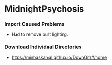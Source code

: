 # MidnightPsychosis
### Import Caused Problems
- Had to remove built lighting.

### Download Individual Directories
- https://minhaskamal.github.io/DownGit/#/home
